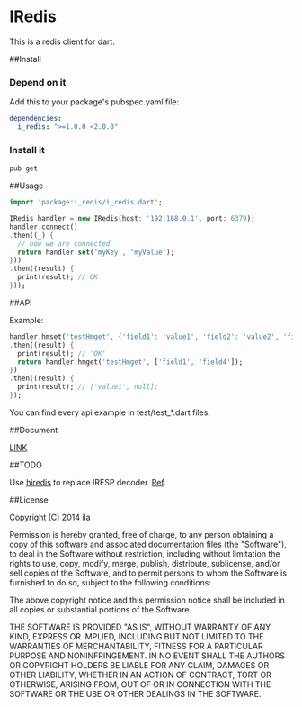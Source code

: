 IRedis
===

This is a redis client for dart.

##Install

### Depend on it

Add this to your package's pubspec.yaml file:

```yaml
dependencies:
  i_redis: ">=1.0.0 <2.0.0"
```

### Install it

```sh
pub get
```

##Usage

```dart
import 'package:i_redis/i_redis.dart';

IRedis handler = new IRedis(host: '192.168.0.1', port: 6379);
handler.connect()
.then((_) {
  // now we are connected
  return handler.set('myKey', 'myValue');
}))
.then((result) {
  print(result); // OK
}));
```

##API

Example:

```dart
handler.hmset('testHmget', {'field1': 'value1', 'field2': 'value2', 'field3': 'value3'})
.then((result) {
  print(result); // 'OK'
  return handler.hmget('testHmget', ['field1', 'field4']);
})
.then((result) {
  print(result); // ['value1', null];
});
```
You can find every api example in test/test_*.dart files.

##Document

[LINK](http://himulawang.github.io/i_redis/#i_redis.IRedis)

##TODO

Use [hiredis](https://github.com/redis/hiredis) to replace IRESP decoder. [Ref](https://www.dartlang.org/articles/native-extensions-for-standalone-dart-vm/).

##License

Copyright (C) 2014 ila

Permission is hereby granted, free of charge, to any person
obtaining a copy of this software and associated documentation
files (the "Software"), to deal in the Software without
restriction, including without limitation the rights to use,
copy, modify, merge, publish, distribute, sublicense, and/or sell
copies of the Software, and to permit persons to whom the
Software is furnished to do so, subject to the following
conditions:

The above copyright notice and this permission notice shall be
included in all copies or substantial portions of the Software.

THE SOFTWARE IS PROVIDED "AS IS", WITHOUT WARRANTY OF ANY KIND,
EXPRESS OR IMPLIED, INCLUDING BUT NOT LIMITED TO THE WARRANTIES
OF MERCHANTABILITY, FITNESS FOR A PARTICULAR PURPOSE AND
NONINFRINGEMENT. IN NO EVENT SHALL THE AUTHORS OR COPYRIGHT
HOLDERS BE LIABLE FOR ANY CLAIM, DAMAGES OR OTHER LIABILITY,
WHETHER IN AN ACTION OF CONTRACT, TORT OR OTHERWISE, ARISING
FROM, OUT OF OR IN CONNECTION WITH THE SOFTWARE OR THE USE OR
OTHER DEALINGS IN THE SOFTWARE.
